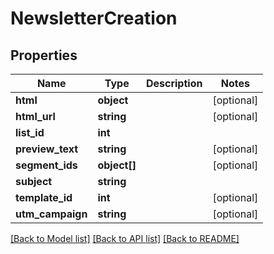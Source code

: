 # NewsletterCreation

## Properties
Name | Type | Description | Notes
------------ | ------------- | ------------- | -------------
**html** | **object** |  | [optional] 
**html_url** | **string** |  | [optional] 
**list_id** | **int** |  | 
**preview_text** | **string** |  | [optional] 
**segment_ids** | **object[]** |  | [optional] 
**subject** | **string** |  | 
**template_id** | **int** |  | [optional] 
**utm_campaign** | **string** |  | [optional] 

[[Back to Model list]](../README.md#documentation-for-models) [[Back to API list]](../README.md#documentation-for-api-endpoints) [[Back to README]](../README.md)


